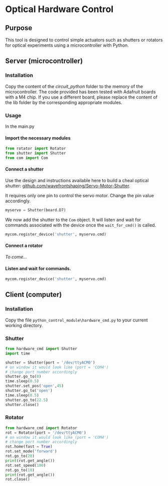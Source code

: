 # Optical Hardware Control

## Purpose
This tool is designed to control simple actuators such as shutters or rotators for optical experiments using a microcontroller with Python.


## Server (microcontroller)


### Installation 

Copy the content of the *circuit_python* folder to the memory of the microcontroller.
The code provided has been tested with Adafruit boards with a M4 chip.
If you use a different board, please replace the content of the lib folder by the corresponding appropriate modules.


### Usage

In the main.py

#### Import the necessary modules

```Python
from rotator import Rotator
from shutter import Shutter
from com import Com
```

#### Connect a shutter

Use the design and instructions available here to build a cheal optical shutter: [github.com/wavefrontshaping/Servo-Motor-Shutter](https://github.com/wavefrontshaping/Servo-Motor-Shutter).

It requires only one pin to control the servo motor. 
Change the pin value accordingly.

```Python
myservo = Shutter(board.D7)
```

We now add the shutter to the `Com` object. 
It will listen and wait for commands associated with the device once the `wait_for_cmd()` is called.

```Python
mycom.register_device('shutter', myservo.cmd)
```

#### Connect a rotator

*To come...*

#### Listen and wait for commands.

```Python
mycom.register_device('shutter', myservo.cmd)
```

## Client (computer)

### Installation 

Copy the file `python_control_module\hardware_cmd.py` to your current working directory.

### Shutter

```Python
from hardware_cmd import Shutter
import time

shutter = Shutter(port = '/dev/ttyACM0')
# on window it would look like (port = 'COM4')
# change port number accordingly
shutter.go_to(0)
time.sleep(0.5)
shutter.set_pos('open',45)
shutter.go_to('open')
time.sleep(0.5)
shutter.go_to(22.5)
shutter.close()
```

### Rotator

```Python
from hardware_cmd import Rotator
rot = Rotator(port = '/dev/ttyACM0')
# on window it would look like (port = 'COM4')
# change port number accordingly
rot.home(fast = True)
rot.set_mode('forward')
rot.go_to(20)
print(rot.get_angle())
rot.set_speed(100)
rot.go_to(10)
print(rot.get_angle())
rot.close()
```
